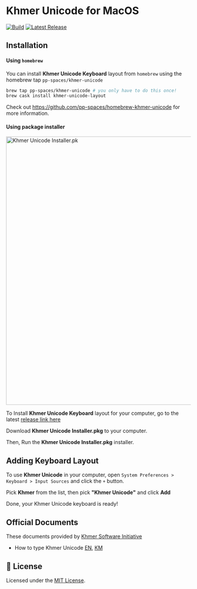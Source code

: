 # Khmer Unicode for MacOS

[![Build](https://github.com/socheatsok78/khmer-unicode-keyboard-for-macos/actions/workflows/build.yml/badge.svg)](https://github.com/socheatsok78/khmer-unicode-keyboard-for-macos/actions/workflows/build.yml)
[![Latest Release](https://img.shields.io/github/tag/socheatsok78/Khmer-Unicode-for-MacOS.svg?label=release)](https://github.com/socheatsok78/Khmer-Unicode-for-MacOS/releases/latest)

## Installation

#### Using `homebrew`
You can install **Khmer Unicode Keyboard** layout from `homebrew` using the homebrew tap `pp-spaces/khmer-unicode`
```sh
brew tap pp-spaces/khmer-unicode # you only have to do this once!
brew cask install khmer-unicode-layout
```

Check out https://github.com/pp-spaces/homebrew-khmer-unicode for more information.

#### Using package installer
<img width="732" alt="Khmer Unicode Installer.pk" src="https://github.com/socheatsok78/khmer-unicode-keyboard-for-macos/assets/4363857/3ca1c024-597a-4f43-aa09-dfc5767c7bb5">

To Install **Khmer Unicode Keyboard** layout for your computer, go to the latest [release link here](https://github.com/socheatsok78/Khmer-Unicode-for-MacOS/releases/latest)

Download **Khmer Unicode Installer.pkg** to your computer.

Then, Run the **Khmer Unicode Installer.pkg** installer.

## Adding Keyboard Layout

To use **Khmer Unicode** in your computer, open `System Preferences > Keyboard > Input Sources` and click the `+` button.

Pick **Khmer** from the list, then pick **"Khmer Unicode"** and click **Add**

Done, your Khmer Unicode keyboard is ready!

## Official Documents

These documents provided by [Khmer Software Initiative](http://khmeros.info)

-   How to type Khmer Unicode [EN](docs/How_to_type_Khmer_Unicode_v1.0En.pdf), [KM](How_to_type_Khmer_Unicode.ver1.0km.pdf)

## :memo: License

Licensed under the [MIT License](./LICENSE).
